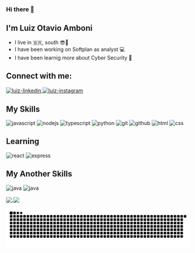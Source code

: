 ### Hi there 👋
## I'm Luiz Otavio Amboni
- I live in :brazil:, south :sunglasses::sunrise:
- I have been working on Softplan as analyst :computer:
- I have been learnig more about Cyber Security :sparkling_heart:

## Connect with me:
<a href="https://www.linkedin.com/in/luiz-otavio-a-892a0a122/" target="_blank">
<img align="center" alt="luiz-linkedin" height="30" width="40" src="https://cdn.jsdelivr.net/gh/devicons/devicon/icons/linkedin/linkedin-original.svg" style="max-width:100%;">
</a>
<a href="https://www.instagram.com/amboniii/" target="_blank">
  <img align="center" alt="luiz-instagram" height="30" width="30" src="https://upload.wikimedia.org/wikipedia/commons/a/a5/Instagram_icon.png" style="max-width:100%;">
</a>





## My Skills
<img src="https://cdn.icon-icons.com/icons2/2108/PNG/512/javascript_icon_130900.png" alt="javascript" width="40" height="40" style="max-width:100%;"></img>
<img src="https://cdn.jsdelivr.net/gh/devicons/devicon/icons/nodejs/nodejs-original.svg" alt="nodejs" width="40" height="40" style="max-width:100%;"></img>
<img src="https://cdn.icon-icons.com/icons2/2107/PNG/512/file_type_typescript_official_icon_130107.png" alt="typescript" width="40" height="40" style="max-width:100%;"></img>
<img src="https://cdn.icon-icons.com/icons2/112/PNG/512/python_18894.png" alt="python" width="40" height="40" style="max-width:100%;"></img>
<img src="https://cdn.jsdelivr.net/gh/devicons/devicon/icons/git/git-original.svg" alt="git" width="40" height="40" style="max-width:100%;"></img>
<img src="https://cdn.icon-icons.com/icons2/936/PNG/512/github-logo_icon-icons.com_73546.png" alt="github" width="40" height="40" style="max-width:100%;"></img>
<img src="https://cdn.icon-icons.com/icons2/2415/PNG/512/html_original_wordmark_logo_icon_146478.png" alt="html" width="40" height="40" style="max-width:100%;"></img>
<img src="https://cdn.icon-icons.com/icons2/2107/PNG/512/file_type_css_icon_130661.png" alt="css" width="40" height="40" style="max-width:100%;"></img>

## Learning
<img src="https://cdn.jsdelivr.net/gh/devicons/devicon/icons/react/react-original.svg" alt="react" width="40" height="40" style="max-width:100%;"></img>
<img src="https://cdn.jsdelivr.net/gh/devicons/devicon/icons/express/express-original.svg" alt="express" width="40" height="40" style="max-width:100%;"></img>

## My Another Skills
<img src="https://cdn.jsdelivr.net/gh/devicons/devicon/icons/java/java-original.svg" alt="java" width="40" height="40" style="max-width:100%;"></img>
<img src="https://cdn.jsdelivr.net/gh/devicons/devicon/icons/spring/spring-original.svg" alt="java" width="40" height="40" style="max-width:100%;"></img>

<div>
  <a href="https://github.com/luiz-amboni">
  <img height="180em"   align="center" src="https://github-readme-stats.vercel.app/api?username=luiz-amboni&show_icons=true&theme=jolly&include_all_commits=true&count_private=true"/>
  <img height="180em"  align="center" src="https://github-readme-stats.vercel.app/api/top-langs/?username=luiz-amboni&&layout=compact&hide=shell&theme=jolly"/>
</div>

![Snake animation](https://github.com/luiz-amboni/luiz-amboni/blob/output/github-contribution-grid-snake.svg)

<!--
**luiz-amboni** is a ✨ _special_ ✨ repository because its `README.md` (this file) appears on your GitHub profile.

Here are some ideas to get you started:

- 🔭 I’m currently working on ...
- 🌱 I’m currently learning ...
- 👯 I’m looking to collaborate on ...
- 🤔 I’m looking for help with ...
- 💬 Ask me about ...
- 📫 How to reach me: ...
- 😄 Pronouns: ...
- ⚡ Fun fact: ...
-->
